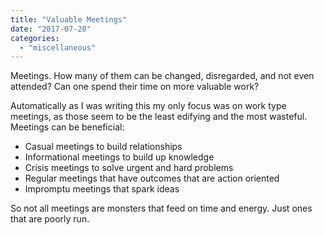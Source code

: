```yaml
---
title: "Valuable Meetings"
date: "2017-07-20"
categories: 
  - "miscellaneous"
---
```


Meetings. How many of them can be changed, disregarded, and not even attended? Can one spend their time on more valuable work?

Automatically as I was writing this my only focus was on work type meetings, as those seem to be the least edifying and the most wasteful. Meetings can be beneficial:

- Casual meetings to build relationships
- Informational meetings to build up knowledge
- Crisis meetings to solve urgent and hard problems
- Regular meetings that have outcomes that are action oriented
- Impromptu meetings that spark ideas

So not all meetings are monsters that feed on time and energy. Just ones that are poorly run.
